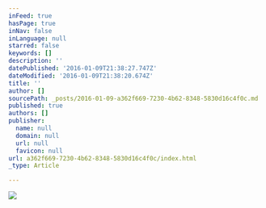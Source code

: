 ```yaml
---
inFeed: true
hasPage: true
inNav: false
inLanguage: null
starred: false
keywords: []
description: ''
datePublished: '2016-01-09T21:38:27.747Z'
dateModified: '2016-01-09T21:38:20.674Z'
title: ''
author: []
sourcePath: _posts/2016-01-09-a362f669-7230-4b62-8348-5830d16c4f0c.md
published: true
authors: []
publisher:
  name: null
  domain: null
  url: null
  favicon: null
url: a362f669-7230-4b62-8348-5830d16c4f0c/index.html
_type: Article

---
```

![](https://s3-us-west-2.amazonaws.com/the-grid-img/p/2d5fbfb8cf57afc71b0b44d07837dc043050b750.jpg)